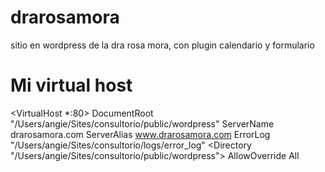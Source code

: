 drarosamora
===========

sitio en wordpress de la dra rosa mora, con plugin calendario y formulario

Mi virtual host 
===============

<VirtualHost *:80>
    DocumentRoot "/Users/angie/Sites/consultorio/public/wordpress"
    ServerName drarosamora.com
	ServerAlias www.drarosamora.com
    ErrorLog "/Users/angie/Sites/consultorio/logs/error_log"
	<Directory "/Users/angie/Sites/consultorio/public/wordpress">
	        AllowOverride All
	</Directory>
</VirtualHost>